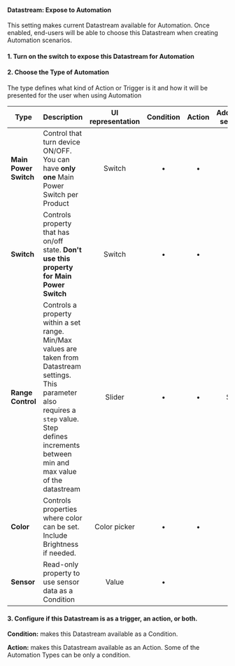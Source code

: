 #### Datastream: Expose to Automation

This setting makes current Datastream available for Automation. 
Once enabled, end-users will be able to choose this Datastream when creating Automation scenarios. 
 
#### 1. Turn on the switch to expose this Datastream for Automation
#### 2. Choose the Type of Automation

The type defines what kind of Action or Trigger is it and how it will be presented for the user when using Automation

| Type                  | Description                                                                                                                                                                                              | UI representation | Condition | Action | Additional settings |
|-------------------------------------------------------------|---------------------------------------------------------------------------------------------------------------------------------------------|:-----------------:|:---------:|:------:|:-------------------:|
| **Main Power Switch** | Control that turn device ON/OFF. You can have **only one** Main Power Switch per Product                                                                                                                 |       Switch      |     •     |    •   |          –          |
| **Switch**            | Controls property that has on/off state. **Don't use this property for Main Power Switch**                                                                                                               |       Switch      |     •     |    •   |          –          |
| **Range Control**     | Controls a property within a set range. Min/Max values are taken from Datastream settings. This parameter also requires a `step` value. Step defines increments between min and max value of the datastream |       Slider      |     •     |    •   |         Step        |
| **Color**             | Controls properties where color can be set. Include Brightness if needed.                                                                                                                              |    Color picker   |     •     |    •   |          –         |
| **Sensor**            | Read-only property to use sensor data as a Condition                                                                                                                   |       Value       |     •     |        |          –          |

#### 3. Configure if this Datastream is as a trigger, an action, or both.

**Condition:** makes this Datastream available as a Condition. 

**Action:** makes this Datastream available as an Action. Some of the Automation Types can be only a condition.
